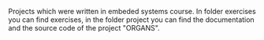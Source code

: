 Projects which were written in embeded systems course. In folder exercises you can find exercises, in the folder project you can find the documentation and the source code of the project "ORGANS". 
